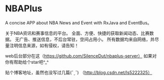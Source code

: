 # NBAPlus
A concise APP about NBA News and Event with RxJava and EventBus。

关于NBA资讯和赛事信息的平台。 
全面、方便、快捷的获取新闻动态、比赛数据。 
无广告、推送信息，不后台常驻，空间占用小。 
所有数据均来自网络，并尽量注明信息来源，如有侵权，请告知！

web后台部分在这（https://github.com/SilenceDut/nbaplus-server）
如果对你有帮助给个star吧^_^

贴个博客地址，虽然也没写过几篇(ˇˍˇ) （http://blog.csdn.net/ls5222325）
